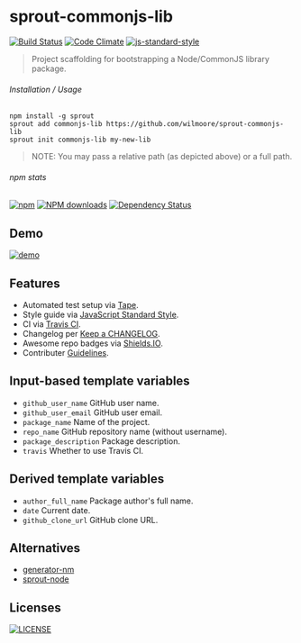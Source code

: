 # sprout-commonjs-lib

[![Build Status](http://img.shields.io/travis/wilmoore/sprout-commonjs-lib.svg)](https://travis-ci.org/wilmoore/sprout-commonjs-lib) [![Code Climate](https://codeclimate.com/github/wilmoore/sprout-commonjs-lib/badges/gpa.svg)](https://codeclimate.com/github/wilmoore/sprout-commonjs-lib) [![js-standard-style](https://img.shields.io/badge/code%20style-standard-brightgreen.svg?style=flat)](https://github.com/feross/standard)

> Project scaffolding for bootstrapping a Node/CommonJS library package.

###### Installation / Usage

    npm install -g sprout
    sprout add commonjs-lib https://github.com/wilmoore/sprout-commonjs-lib
    sprout init commonjs-lib my-new-lib

> NOTE: You may pass a relative path (as depicted above) or a full path.

###### npm stats

[![npm](https://img.shields.io/npm/v/sprout-commonjs-lib.svg)](https://www.npmjs.org/package/sprout-commonjs-lib) [![NPM downloads](http://img.shields.io/npm/dm/sprout-commonjs-lib.svg)](https://www.npmjs.org/package/sprout-commonjs-lib) [![Dependency Status](https://gemnasium.com/wilmoore/sprout-commonjs-lib.svg)](https://gemnasium.com/wilmoore/sprout-commonjs-lib) 

## Demo

[![demo](https://cloudup.com/cvqmuxPKbym+)](http://youtu.be/pbl2az38PeQ)

## Features

 * Automated test setup via [Tape](https://github.com/substack/tape).
 * Style guide via [JavaScript Standard Style](https://github.com/feross/standard).
 * CI via [Travis CI](travis-ci.org).
 * Changelog per [Keep a CHANGELOG](http://keepachangelog.com).
 * Awesome repo badges via [Shields.IO](http://shields.io).
 * Contributer [Guidelines](https://github.com/blog/1184-contributing-guidelines).

## Input-based template variables

 * `github_user_name` GitHub user name.
 * `github_user_email` GitHub user email.
 * `package_name` Name of the project.
 * `repo_name` GitHub repository name (without username).
 * `package_description` Package description.
 * `travis` Whether to use Travis CI.

## Derived template variables

 * `author_full_name` Package author's full name.
 * `date` Current date.
 * `github_clone_url` GitHub clone URL.
 
## Alternatives

- [generator-nm](https://github.com/sindresorhus/generator-nm)
- [sprout-node](https://github.com/carrot/sprout-node)

## Licenses

[![LICENSE](http://img.shields.io/npm/l/sprout-commonjs-lib.svg)](license)

